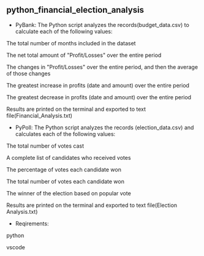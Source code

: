 ## python_financial_election_analysis

* PyBank:
 The Python script  analyzes the records(budget_data.csv) to calculate each of the following values:

The total number of months included in the dataset

The net total amount of "Profit/Losses" over the entire period

The changes in "Profit/Losses" over the entire period, and then the average of those changes

The greatest increase in profits (date and amount) over the entire period

The greatest decrease in profits (date and amount) over the entire period

Results are printed on the terminal and exported to text file(Financial_Analysis.txt)


* PyPoll:
 The Python script  analyzes the records (election_data.csv) and calculates each of the following values:

The total number of votes cast

A complete list of candidates who received votes

The percentage of votes each candidate won

The total number of votes each candidate won

The winner of the election based on popular vote

Results are printed on the terminal and exported to text file(Election Analysis.txt)

* Reqirements:
  
python

vscode
